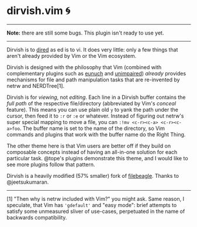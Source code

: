 # dirvish.vim :cyclone:

---

**Note:** there are still some bugs. This plugin isn't ready to use yet.

---

Dirvish is to [dired](http://en.wikipedia.org/wiki/Dired) as ed is to vi. It
does very little: only a few things that aren't already provided by Vim or the
Vim ecosystem.

Dirvish is designed with the philosophy that Vim (combined with complementary
plugins such as [eunuch](https://github.com/tpope/vim-eunuch) and
[unimpaired](https://github.com/tpope/vim-unimpaired)) *already* provides
mechanisms for file and path manipulation tasks that are re-invented by netrw
and NERDTree[1].

Dirvish is for  _viewing_, not _editing_. Each line in a Dirvish buffer
contains the _full path_ of the respective file/directory (abbreviated by Vim's
_conceal_ feature). This means you can use plain old `y` to yank the path under
the cursor, then feed it to `:r` or `:e` or whatever. Instead of figuring out
netrw's super special mapping to move a file, you can
`:!mv <c-r><c-a> <c-r><c-a>foo`. The buffer name is set to the name of the
directory, so Vim commands and plugins that work with the buffer name do the
Right Thing.

The other theme here is that Vim users are better off if they build on
composable concepts instead of having an all-in-one solution for each
particular task. @tope's plugins demonstrate this theme, and I would like to
see more plugins follow that pattern.

Dirvish is a heavily modified (57% smaller) fork of
[filebeagle](https://github.com/jeetsukumaran/vim-filebeagle). Thanks to
@jeetsukumaran.

---

[1] "Then why is netrw included with Vim?" you might ask. Same reason,
I speculate, that Vim has `'gdefault'` and "easy mode": brief attempts to
satisfy some unmeasured sliver of use-cases, perpetuated in the name of
backwards compatibility.

